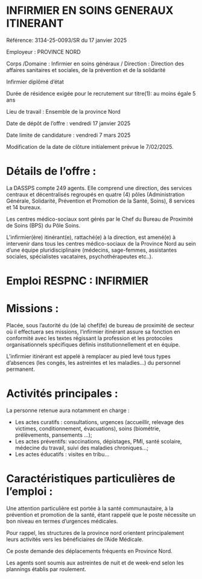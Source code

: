 # INFIRMIER EN SOINS GENERAUX ITINERANT

Référence: 3134-25-0093/SR du 17 janvier 2025

Employeur : PROVINCE NORD

Corps /Domaine : Infirmier en soins généraux / Direction : Direction des affaires sanitaires et sociales, de la prévention et de la solidarité

Infirmier diplômé d’état

Durée de résidence exigée pour le recrutement sur titre(1): au moins égale 5 ans

Lieu de travail : Ensemble de la province Nord

Date de dépôt de l’offre : vendredi 17 janvier 2025

Date limite de candidature : vendredi 7 mars 2025

Modification de la date de clôture initialement prévue le 7/02/2025.

# Détails de l’offre :

La DASSPS compte 249 agents. Elle comprend une direction, des services centraux et décentralisés regroupés en quatre (4) pôles (Administration Générale, Solidarité, Prévention et Promotion de la Santé, Soins), 8 services et 14 bureaux.

Les centres médico-sociaux sont gérés par le Chef du Bureau de Proximité de Soins (BPS) du Pôle Soins.

L’infirmier(ère) itinérant(e), rattaché(e) à la direction, est amené(e) à intervenir dans tous les centres médico-sociaux de la Province Nord au sein d’une équipe pluridisciplinaire (médecins, sage-femmes, assistantes sociales, spécialistes vacataires, psychothérapeutes etc..).

# Emploi RESPNC : INFIRMIER

# Missions :

Placée, sous l’autorité du (de la) chef(fe) de bureau de proximité de secteur où il effectuera ses missions, l’infirmier itinérant assure sa fonction en conformité avec les textes régissant la profession et les protocoles organisationnels spécifiques définis institutionnellement et en équipe.

L’infirmier itinérant est appelé à remplacer au pied levé tous types d’absences (les congés, les astreintes et les maladies…) du personnel permanent.

# Activités principales :

La personne retenue aura notamment en charge :

- Les actes curatifs : consultations, urgences (accueillir, relevage des victimes, conditionnement, évacuations), soins (biométrie, prélèvements, pansements ...);
- Les actes préventifs: vaccinations, dépistages, PMI, santé scolaire, médecine du travail, suivi des maladies chroniques...;
- Les actes éducatifs : visites en tribu…

# Caractéristiques particulières de l’emploi :

Une attention particulière est portée à la santé communautaire, à la prévention et promotion de la santé, étant rappelé que le poste nécessite un bon niveau en termes d’urgences médicales.

Pour rappel, les structures de la province nord orientent principalement leurs activités vers les bénéficiaires de l’Aide Médicale.

Ce poste demande des déplacements fréquents en Province Nord.

Les agents sont soumis aux astreintes de nuit et de week-end selon les plannings établis par roulement.
